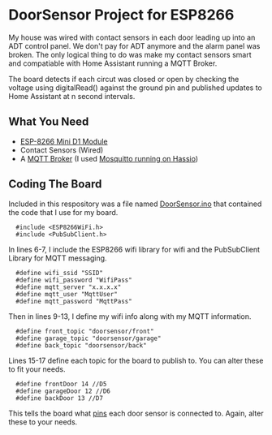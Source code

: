# DoorSensor Project for ESP8266

My house was wired with contact sensors in each door leading up into an ADT control panel. We don't pay for ADT anymore and the alarm panel was broken. The only logical thing to do was make my contact sensors smart and compatiable with Home Assistant running a MQTT Broker.

The board detects if each circut was closed or open by checking the voltage using digitalRead() against the ground pin and published updates to Home Assistant at n second intervals. 

## What You Need

  * [ESP-8266 Mini D1 Module](https://www.amazon.com/HiLetgo-NodeMcu-Development-ESP8266-Compatiable/dp/B073CQVFLK/ref=pd_ci_mcx_mh_ci_mcx_mr_mp_m_2?pd_rd_w=NTVPC&content-id=amzn1.sym.8d9df0b1-324b-4c0a-a13b-e10a9334cd53&pf_rd_p=8d9df0b1-324b-4c0a-a13b-e10a9334cd53&pf_rd_r=YMNG38GMCB9V3RBHQ6KT&pd_rd_wg=1HGmc&pd_rd_r=6dacbb32-8993-40e1-890e-78ef3c021bc5&pd_rd_i=B073CQVFLK)
  * Contact Sensors (Wired)
  * A [MQTT Broker](https://mosquitto.org/) (I used [Mosquitto running on Hassio](https://www.home-assistant.io/integrations/mqtt/))


## Coding The Board

Included in this respository was a file named [DoorSensor.ino](https://github.com/BhuiyanRyan101/ESP8266-DoorSensor/blob/main/DoorSensor.ino) that contained the code that I use for my board. 

      #include <ESP8266WiFi.h>
      #include <PubSubClient.h>

In lines 6-7, I include the ESP8266 wifi library for wifi and the PubSubClient Library for MQTT messaging.

      #define wifi_ssid "SSID"
      #define wifi_password "WifiPass"
      #define mqtt_server "x.x.x.x"
      #define mqtt_user "MqttUser"
      #define mqtt_password "MqttPass"
      
Then in lines 9-13, I define my wifi info along with my MQTT information.

      #define front_topic "doorsensor/front"
      #define garage_topic "doorsensor/garage"
      #define back_topic "doorsensor/back"
      
Lines 15-17 define each topic for the board to publish to. You can alter these to fit your needs.

      #define frontDoor 14 //D5
      #define garageDoor 12 //D6
      #define backDoor 13 //D7
      
This tells the board what [pins](https://escapequotes.net/wp-content/uploads/2016/02/esp8266-wemos-d1-mini-pinout.png) each door sensor is connected to. Again, alter these to your needs.
